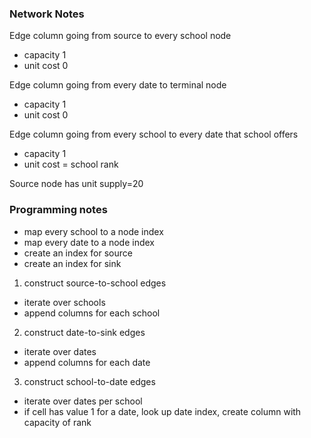 ### Network Notes

Edge column going from source to every school node
- capacity 1
- unit cost 0

Edge column going from every date to terminal node
- capacity 1
- unit cost 0


Edge column going from every school to every date that school offers
- capacity 1
- unit cost = school rank


Source node has unit supply=20


### Programming notes
- map every school to a node index
- map every date to a node index
- create an index for source
- create an index for sink

1. construct source-to-school edges
- iterate over schools
- append columns for each school

2. construct date-to-sink edges
- iterate over dates
- append columns for each date

3. construct school-to-date edges
- iterate over dates per school
- if cell has value 1 for a date, look up date index, create column with capacity of rank
